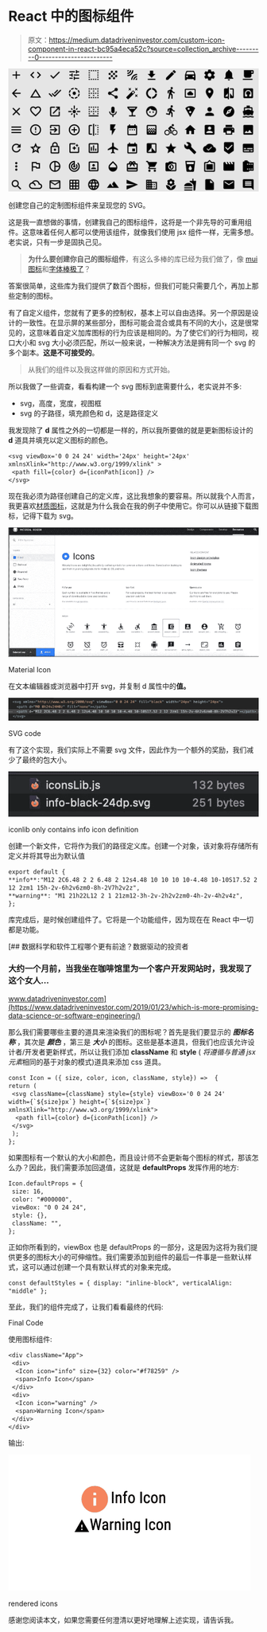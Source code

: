 # React 中的图标组件

> 原文：<https://medium.datadriveninvestor.com/custom-icon-component-in-react-bc95a4eca52c?source=collection_archive---------0----------------------->

![](img/90d312adc16cd19f175a0e6ab930c9b1.png)

创建您自己的定制图标组件来呈现您的 SVG。

这是我一直想做的事情，创建我自己的图标组件，这将是一个非先导的可重用组件。这意味着任何人都可以使用该组件，就像我们使用 jsx 组件一样，无需多想。老实说，只有一步是固执己见。

> **为什么要创建你自己的图标组件**，有这么多棒的库已经为我们做了，像 [mui 图标](https://material-ui.com/components/material-icons/)和[字体棒极了](https://fontawesome.com/how-to-use/on-the-web/using-with/react)？

答案很简单，这些库为我们提供了数百个图标，但我们可能只需要几个，再加上那些定制的图标。

有了自定义组件，您就有了更多的控制权，基本上可以自由选择。另一个原因是设计的一致性。在显示屏的某些部分，图标可能会混合或具有不同的大小，这是很常见的，这意味着自定义加库图标的行为应该是相同的。为了使它们的行为相同，视口大小和 svg 大小必须匹配，所以一般来说，一种解决方法是拥有同一个 svg 的多个副本。**这是不可接受的**。

> 从我们的组件以及我这样做的原因和方式开始。

所以我做了一些调查，看看构建一个 svg 图标到底需要什么，老实说并不多:

*   svg，高度，宽度，视图框
*   svg 的子路径，填充颜色和 d，这是路径定义

我发现除了 **d** 属性之外的一切都是一样的，所以我所要做的就是更新图标设计的 **d** 道具并填充以定义图标的颜色。

```
<svg viewBox='0 0 24 24' width='24px' height='24px'  xmlnsXlink="http://www.w3.org/1999/xlink" >
 <path fill={color} d={iconPath[icon]} />
</svg>
```

现在我必须为路径创建自己的定义库，这比我想象的要容易。所以就我个人而言，我更喜欢[材质图标](https://material.io/resources/icons/?icon=warning&style=baseline)，这就是为什么我会在我的例子中使用它。你可以从链接下载图标，记得下载为 svg。

![](img/dd56eac784a8de2b0f897ae8fe37b9c2.png)

Material Icon

在文本编辑器或浏览器中打开 svg，并复制 d 属性中的**值。**

![](img/258c8a17f18c0caef936922a0701bc02.png)

SVG code

有了这个实现，我们实际上不需要 svg 文件，因此作为一个额外的奖励，我们减少了最终的包大小。

![](img/511ca935befeb2887b281d41a8a3e608.png)

iconlib only contains info icon definition

创建一个新文件，它将作为我们的路径定义库。创建一个对象，该对象将存储所有定义并将其导出为默认值

```
export default {
**info**:"M12 2C6.48 2 2 6.48 2 12s4.48 10 10 10 10-4.48 10-10S17.52 2 12 2zm1 15h-2v-6h2v6zm0-8h-2V7h2v2z",
**warning**: "M1 21h22L12 2 1 21zm12-3h-2v-2h2v2zm0-4h-2v-4h2v4z",
};
```

库完成后，是时候创建组件了。它将是一个功能组件，因为现在在 React 中一切都是功能。

[](https://www.datadriveninvestor.com/2019/01/23/which-is-more-promising-data-science-or-software-engineering/) [## 数据科学和软件工程哪个更有前途？数据驱动的投资者

### 大约一个月前，当我坐在咖啡馆里为一个客户开发网站时，我发现了这个女人…

www.datadriveninvestor.com](https://www.datadriveninvestor.com/2019/01/23/which-is-more-promising-data-science-or-software-engineering/) 

那么我们需要哪些主要的道具来渲染我们的图标呢？首先是我们要显示的 ***图标名称*** ，其次是 ***颜色*** ，第三是 ***大小*** 的图标。这些是基本道具，但我们也应该允许设计者/开发者更新样式，所以让我们添加 **className** 和 **style** ( *将遵循与普通 jsx 元素*相同的基于对象的模式)道具来添加 css 道具。

```
const Icon = ({ size, color, icon, className, style}) =>  {
return (
 <svg className={className} style={style} viewBox='0 0 24 24'     width={`${size}px`} height={`${size}px`}  xmlnsXlink="http://www.w3.org/1999/xlink">
  <path fill={color} d={iconPath[icon]} />
 </svg>
 );
};
```

如果图标有一个默认的大小和颜色，而且设计师不会更新每个图标的样式，那该怎么办？因此，我们需要添加回退值，这就是 **defaultProps** 发挥作用的地方:

```
Icon.defaultProps = {
 size: 16,
 color: "#000000", 
 viewBox: "0 0 24 24",
 style: {},
 className: "",
};
```

正如你所看到的，viewBox 也是 defaultProps 的一部分，这是因为这将为我们提供更多的图标大小的可伸缩性。我们需要添加到组件的最后一件事是一些默认样式，这可以通过创建一个具有默认样式的对象来完成。

```
const defaultStyles = { display: "inline-block", verticalAlign: "middle" };
```

至此，我们的组件完成了，让我们看看最终的代码:

Final Code

使用图标组件:

```
<div className="App">
 <div>
  <Icon icon="info" size={32} color="#f78259" /> 
  <span>Info Icon</span>
 </div>
 <div>
  <Icon icon="warning" />
  <span>Warning Icon</span>
 </div>
</div>
```

输出:

![](img/9d943b03d3d290e8e00eff8c56280e5e.png)

rendered icons

感谢您阅读本文，如果您需要任何澄清以更好地理解上述实现，请告诉我。